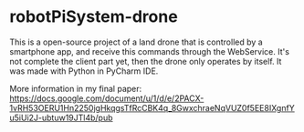 # robotPiSystem-drone

This is a open-source project of a land drone that is controlled by a smartphone app, and receive this commands through the WebService. 
It's not complete the client part yet, then the drone only operates by itself. 
It was made with Python in PyCharm IDE.

More information in my final paper: https://docs.google.com/document/u/1/d/e/2PACX-1vRH53OERU1Hn2250jgHkqgsTfRcCBK4q_8GwxchraeNqVUZ0f5EE8IXgnfYu5iUi2J-ubtuw19JTl4b/pub
